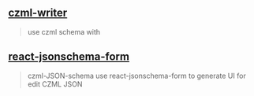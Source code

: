 ## [czml-writer](https://github.com/AnalyticalGraphicsInc/czml-writer/tree/main)
> use  czml schema  with 

## [react-jsonschema-form](https://github.com/rjsf-team/react-jsonschema-form)


> czml-JSON-schema use react-jsonschema-form to generate UI for edit  CZML JSON 
